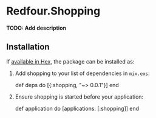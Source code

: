 # Redfour.Shopping

**TODO: Add description**

## Installation

If [available in Hex](https://hex.pm/docs/publish), the package can be installed as:

  1. Add shopping to your list of dependencies in `mix.exs`:

        def deps do
          [{:shopping, "~> 0.0.1"}]
        end

  2. Ensure shopping is started before your application:

        def application do
          [applications: [:shopping]]
        end

